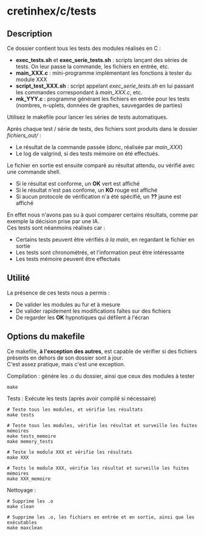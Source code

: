 cretinhex/c/tests
=================


Description
-----------

Ce dossier contient tous les tests des modules réalisés en C :

  - **exec_tests.sh** et **exec\_serie\_tests.sh** : scripts lançant des séries de tests. On leur passe la commande, les fichiers en entrée, etc.
  - **main_XXX.c** : mini-programme implémentant les fonctions à tester du module XXX
  - **script\_test\_XXX.sh** : script appelant *exec\_serie\_tests.sh* en lui passant les commandes correspondant à *main_XXX.c*, etc.
  - **mk_YYY.c** : programme générant les fichiers en entrée pour les tests (nombres, n-uplets, données de graphes, sauvegardes de parties)

Utilisez le makefile pour lancer les séries de tests automatiques.

Après chaque test / série de tests, des fichiers sont produits dans le dossier *fichiers_out/* :

  - Le résultat de la commande passée (donc, réalisée par *main_XXX*)
  - Le log de valgrind, si des tests mémoire on été effectués.

Le fichier en sortie est ensuite comparé au résultat attendu, ou vérifié avec une commande shell.

  - Si le résultat est conforme, un **OK** vert est affiché
  - Si le résultat n'est pas confome, un **KO** rouge est affiché
  - Si aucun protocole de vérification n'a été spécifié, un **??** jaune est affiché

En effet nous n'avons pas su à quoi comparer certains résultats, comme par exemple la décision prise par une IA.  
Ces tests sont néanmoins réalisés car :

  - Certains tests peuvent être vérifiés *à la main*, en regardant le fichier en sortie
  - Les tests sont chronométrés, et l'information peut être intéressante
  - Les tests mémoire peuvent être effectués


Utilité
-------

La présence de ces tests nous a permis :

  - De valider les modules au fur et à mesure
  - De valider rapidement les modifications faîtes sur des fichiers
  - De regarder les **OK** hypnotiques qui défilent à l'écran
  



Options du makefile
-------------------

Ce makefile, **à l'exception des autres**, est capable de vérifier si des fichiers présents en dehors de son dossier sont à jour.  
C'est assez pratique, mais c'est une exception.


Compilation : génère les .o du dossier, ainsi que ceux des modules à tester

	make

Tests : Exécute les tests (après avoir compilé si nécessaire)

	# Teste tous les modules, et vérifie les résultats
	make tests
	
	# Teste tous les modules, vérifie les résultat et surveille les fuites mémoires
	make tests_memoire
	make memory_tests
	
	# Teste le module XXX et vérifie les résultats
	make XXX
	
	# Tests le module XXX, vérifie les résultat et surveille les fuites mémoires
	make XXX_memoire

Nettoyage : 

	# Supprime les .o
	make clean
	
	# Supprime les .o, les fichiers en entrée et en sortie, ainsi que les exécutables
	make maxclean
